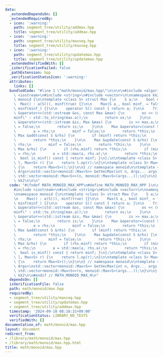 ```yaml
---
data:
  _extendedDependsOn: []
  _extendedRequiredBy:
  - icon: ':warning:'
    path: segment_tree/utility/addmax.hpp
    title: segment_tree/utility/addmax.hpp
  - icon: ':warning:'
    path: segment_tree/utility/maxseg.hpp
    title: segment_tree/utility/maxseg.hpp
  - icon: ':warning:'
    path: segment_tree/utility/updatemax.hpp
    title: segment_tree/utility/updatemax.hpp
  _extendedVerifiedWith: []
  _isVerificationFailed: false
  _pathExtension: hpp
  _verificationStatusIcon: ':warning:'
  attributes:
    links: []
  bundledCode: "#line 1 \"math/monoid/max.hpp\"\n\n\n\n#include <algorithm>\n#include\
    \ <iostream>\n#include <string>\n#include <vector>\n\nnamespace kk2 {\n\nnamespace\
    \ monoid {\n\ntemplate <class S> struct Max {\n    S a;\n    bool minf;\n\n  \
    \  Max() : a(S()), minf(true) {}\n\n    Max(S a_, bool minf_ = false) : a(a_),\
    \ minf(minf_) {}\n\n    operator S() const { return a; }\n\n    friend std::ostream\
    \ &operator<<(std::ostream &os, const Max &max) {\n        os << (max.minf ? \"\
    minf\" : std::to_string(max.a));\n        return os;\n    }\n\n    friend std::istream\
    \ &operator>>(std::istream &is, Max &max) {\n        is >> max.a;\n        max.minf\
    \ = false;\n        return is;\n    }\n\n    Max &operator=(const S &rhs) {\n\
    \        a = rhs;\n        minf = false;\n        return *this;\n    }\n\n   \
    \ Max &add(const S &rhs) {\n        if (minf) return *this;\n        a += rhs;\n\
    \        return *this;\n    }\n\n    Max &update(const S &rhs) {\n        a =\
    \ rhs;\n        minf = false;\n        return *this;\n    }\n\n    Max &op(const\
    \ Max &rhs) {\n        if (rhs.minf) return *this;\n        if (minf) return *this\
    \ = rhs;\n        a = std::max(a, rhs.a);\n        return *this;\n    }\n\n  \
    \  bool is_minf() const { return minf; }\n};\n\ntemplate <class S> Max<S> MaxOp(Max<S>\
    \ l, Max<S> r) {\n    return l.op(r);\n}\n\ntemplate <class S> Max<S> MaxUnit()\
    \ {\n    return Max<S>();\n}\n\n} // namespace monoid\n\ntemplate <class S, class...\
    \ Args>\nstd::vector<monoid::Max<S>> GetVecMax(int n, Args... args) {\n    return\
    \ std::vector<monoid::Max<S>>(n, monoid::Max<S>(args...));\n}\n\n} // namespace\
    \ kk2\n\n\n"
  code: "#ifndef MATH_MONOID_MAX_HPP\n#define MATH_MONOID_MAX_HPP 1\n\n#include <algorithm>\n\
    #include <iostream>\n#include <string>\n#include <vector>\n\nnamespace kk2 {\n\
    \nnamespace monoid {\n\ntemplate <class S> struct Max {\n    S a;\n    bool minf;\n\
    \n    Max() : a(S()), minf(true) {}\n\n    Max(S a_, bool minf_ = false) : a(a_),\
    \ minf(minf_) {}\n\n    operator S() const { return a; }\n\n    friend std::ostream\
    \ &operator<<(std::ostream &os, const Max &max) {\n        os << (max.minf ? \"\
    minf\" : std::to_string(max.a));\n        return os;\n    }\n\n    friend std::istream\
    \ &operator>>(std::istream &is, Max &max) {\n        is >> max.a;\n        max.minf\
    \ = false;\n        return is;\n    }\n\n    Max &operator=(const S &rhs) {\n\
    \        a = rhs;\n        minf = false;\n        return *this;\n    }\n\n   \
    \ Max &add(const S &rhs) {\n        if (minf) return *this;\n        a += rhs;\n\
    \        return *this;\n    }\n\n    Max &update(const S &rhs) {\n        a =\
    \ rhs;\n        minf = false;\n        return *this;\n    }\n\n    Max &op(const\
    \ Max &rhs) {\n        if (rhs.minf) return *this;\n        if (minf) return *this\
    \ = rhs;\n        a = std::max(a, rhs.a);\n        return *this;\n    }\n\n  \
    \  bool is_minf() const { return minf; }\n};\n\ntemplate <class S> Max<S> MaxOp(Max<S>\
    \ l, Max<S> r) {\n    return l.op(r);\n}\n\ntemplate <class S> Max<S> MaxUnit()\
    \ {\n    return Max<S>();\n}\n\n} // namespace monoid\n\ntemplate <class S, class...\
    \ Args>\nstd::vector<monoid::Max<S>> GetVecMax(int n, Args... args) {\n    return\
    \ std::vector<monoid::Max<S>>(n, monoid::Max<S>(args...));\n}\n\n} // namespace\
    \ kk2\n\n#endif // MATH_MONOID_MAX_H\n"
  dependsOn: []
  isVerificationFile: false
  path: math/monoid/max.hpp
  requiredBy:
  - segment_tree/utility/maxseg.hpp
  - segment_tree/utility/updatemax.hpp
  - segment_tree/utility/addmax.hpp
  timestamp: '2024-09-10 08:16:31+09:00'
  verificationStatus: LIBRARY_NO_TESTS
  verifiedWith: []
documentation_of: math/monoid/max.hpp
layout: document
redirect_from:
- /library/math/monoid/max.hpp
- /library/math/monoid/max.hpp.html
title: math/monoid/max.hpp
---
```

